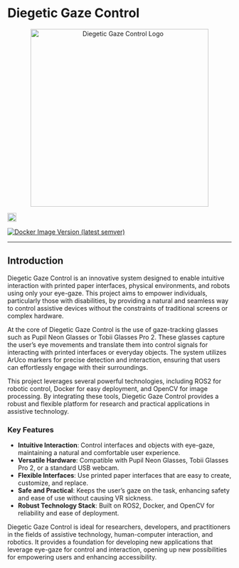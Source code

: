 # Diegetic Gaze Control

<p align="center">
  <img src="./doc/images/DiegeticGazeControlLogo.png" alt="Diegetic Gaze Control Logo" width="400">
</p>

<a href="https://www.youtube.com/watch?v=hrXuNYLDFds&feature=youtu.be">
  <img src="https://img.shields.io/badge/youtube-d95652.svg?style=flat-square&logo=youtube" alt="youtube" style="height: 20px;">
</a>

[![Docker Image Version (latest semver)](https://img.shields.io/docker/v/enunezs/diegetic_gaze_control/1.0?logo=docker)](https://hub.docker.com/repository/docker/enunezs/diegetic_gaze_control/general)

---

## Introduction

Diegetic Gaze Control is an innovative system designed to enable intuitive interaction with printed paper interfaces, physical environments, and robots using only your eye-gaze. This project aims to empower individuals, particularly those with disabilities, by providing a natural and seamless way to control assistive devices without the constraints of traditional screens or complex hardware.

At the core of Diegetic Gaze Control is the use of gaze-tracking glasses such as Pupil Neon Glasses or Tobii Glasses Pro 2. These glasses capture the user’s eye movements and translate them into control signals for interacting with printed interfaces or everyday objects. The system utilizes ArUco markers for precise detection and interaction, ensuring that users can effortlessly engage with their surroundings.

This project leverages several powerful technologies, including ROS2 for robotic control, Docker for easy deployment, and OpenCV for image processing. By integrating these tools, Diegetic Gaze Control provides a robust and flexible platform for research and practical applications in assistive technology.

### Key Features

- **Intuitive Interaction**: Control interfaces and objects with eye-gaze, maintaining a natural and comfortable user experience.
- **Versatile Hardware**: Compatible with Pupil Neon Glasses, Tobii Glasses Pro 2, or a standard USB webcam.
- **Flexible Interfaces**: Use printed paper interfaces that are easy to create, customize, and replace.
- **Safe and Practical**: Keeps the user’s gaze on the task, enhancing safety and ease of use without causing VR sickness.
- **Robust Technology Stack**: Built on ROS2, Docker, and OpenCV for reliability and ease of deployment.

Diegetic Gaze Control is ideal for researchers, developers, and practitioners in the fields of assistive technology, human-computer interaction, and robotics. It provides a foundation for developing new applications that leverage eye-gaze for control and interaction, opening up new possibilities for empowering users and enhancing accessibility.
